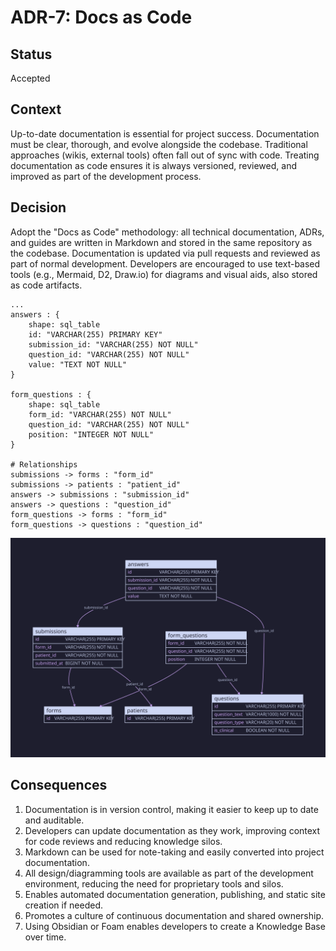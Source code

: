 # ADR-7: Docs as Code

## Status
Accepted

## Context
Up-to-date documentation is essential for project success. Documentation must be clear, thorough, and evolve alongside the codebase. Traditional approaches (wikis, external tools) often fall out of sync with code. Treating documentation as code ensures it is always versioned, reviewed, and improved as part of the development process.

## Decision
Adopt the "Docs as Code" methodology: all technical documentation, ADRs, and guides are written in Markdown and stored in the same repository as the codebase. Documentation is updated via pull requests and reviewed as part of normal development. Developers are encouraged to use text-based tools (e.g., Mermaid, D2, Draw.io) for diagrams and visual aids, also stored as code artifacts.

```d2
...
answers : {
    shape: sql_table
    id: "VARCHAR(255) PRIMARY KEY"
    submission_id: "VARCHAR(255) NOT NULL"
    question_id: "VARCHAR(255) NOT NULL"
    value: "TEXT NOT NULL"
}

form_questions : {
    shape: sql_table
    form_id: "VARCHAR(255) NOT NULL"
    question_id: "VARCHAR(255) NOT NULL"
    position: "INTEGER NOT NULL"
}

# Relationships
submissions -> forms : "form_id"
submissions -> patients : "patient_id"
answers -> submissions : "submission_id"
answers -> questions : "question_id"
form_questions -> forms : "form_id"
form_questions -> questions : "question_id"

```

![alt text](../../erd.svg)

## Consequences
1. Documentation is in version control, making it easier to keep up to date and auditable.
2. Developers can update documentation as they work, improving context for code reviews and reducing knowledge silos.
3. Markdown can be used for note-taking and easily converted into project documentation.
4. All design/diagramming tools are available as part of the development environment, reducing the need for proprietary tools and silos.
5. Enables automated documentation generation, publishing, and static site creation if needed.
6. Promotes a culture of continuous documentation and shared ownership.
7. Using Obsidian or Foam enables developers to create a Knowledge Base over time.